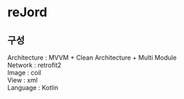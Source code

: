 # reJord
 
## 구성

Architecture : MVVM + Clean Architecture + Multi Module  
Network : retrofit2  
Image : coil  
View : xml  
Language : Kotlin  

